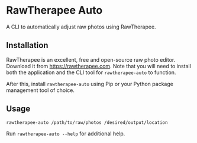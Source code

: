 # RawTherapee Auto

A CLI to automatically adjust raw photos using RawTherapee.

## Installation

RawTherapee is an excellent, free and open-source raw photo editor. Download it from <https://rawtherapee.com>. Note that you will need to install both the application and the CLI tool for `rawtherapee-auto` to function.

After this, install `rawtherapee-auto` using Pip or your Python package management tool of choice.

## Usage

```shell
rawtherapee-auto /path/to/raw/photos /desired/output/location
```

Run `rawtherapee-auto --help` for additional help.
